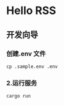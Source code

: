 # Hello RSS

## 开发向导

### 创建.env 文件

```shell
cp .sample.env .env
```

### 2.运行服务

```shell
cargo run
```
